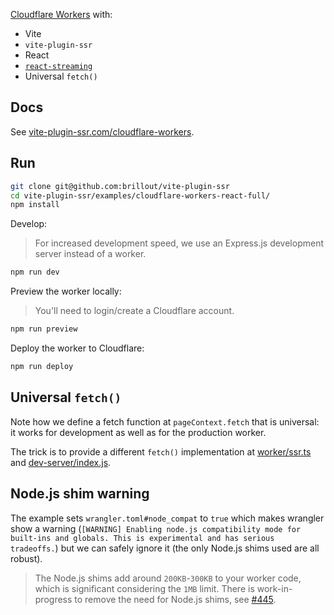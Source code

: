 [Cloudflare Workers](https://workers.cloudflare.com/) with:
 - Vite
 - `vite-plugin-ssr`
 - React
 - [`react-streaming`](https://github.com/brillout/react-streaming)
 - Universal `fetch()`


## Docs

See [vite-plugin-ssr.com/cloudflare-workers](https://vite-plugin-ssr.com/cloudflare-workers).


## Run

```bash
git clone git@github.com:brillout/vite-plugin-ssr
cd vite-plugin-ssr/examples/cloudflare-workers-react-full/
npm install
```

Develop:

> For increased development speed, we use an Express.js development server instead of a worker.

```bash
npm run dev
```

Preview the worker locally:

> You'll need to login/create a Cloudflare account.

```bash
npm run preview
```

Deploy the worker to Cloudflare:
```bash
npm run deploy
```


## Universal `fetch()`

Note how we define a fetch function at `pageContext.fetch` that is universal: it works for development as well as for the production worker.

The trick is to provide a different `fetch()` implementation at [worker/ssr.ts](worker/ssr.ts) and [dev-server/index.js](dev-server/index.js).

## Node.js shim warning

The example sets `wrangler.toml#node_compat` to `true` which makes wrangler show a warning (`[WARNING] Enabling node.js compatibility mode for built-ins and globals. This is experimental and has serious tradeoffs.`) but we can safely ignore it (the only Node.js shims used are all robust).

> The Node.js shims add around `200KB`-`300KB` to your worker code, which is significant considering the `1MB` limit. There is work-in-progress to remove the need for Node.js shims, see [#445](https://github.com/brillout/vite-plugin-ssr/issues/445).
